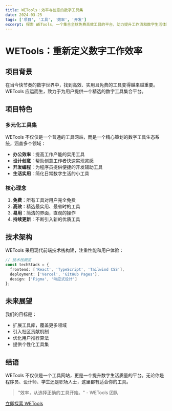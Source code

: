 ```yaml
---
title: WETools：效率与创意的数字工具集
date: 2024-03-25
tags: ['项目', '工具', '效率', '开发']
excerpt: 探索 WETools，一个集合全球免费高效工具的平台，助力提升工作流和数字生活体验。
---
```


# WETools：重新定义数字工作效率

## 项目背景

在当今快节奏的数字世界中，找到高效、实用且免费的工具变得越来越重要。WETools 应运而生，致力于为用户提供一个精选的数字工具集合平台。

## 项目特色

### 多元化工具集

WETools 不仅仅是一个普通的工具网站，而是一个精心策划的数字工具生态系统，涵盖多个领域：

- **办公效率**：提高工作产能的实用工具
- **设计创意**：帮助创意工作者快速实现灵感
- **开发编程**：为程序员提供便捷的开发辅助工具
- **生活实用**：简化日常数字生活的小工具

### 核心理念

1. **免费**：所有工具对用户完全免费
2. **高效**：精选最实用、最省时的工具
3. **易用**：简洁的界面，直观的操作
4. **持续更新**：不断引入新的优质工具

## 技术架构

WETools 采用现代前端技术栈构建，注重性能和用户体验：

```typescript
// 技术栈概览
const techStack = {
  frontend: ['React', 'TypeScript', 'Tailwind CSS'],
  deployment: ['Vercel', 'GitHub Pages'],
  design: ['Figma', '响应式设计']
};
```

## 未来展望

我们的目标是：

- 扩展工具库，覆盖更多领域
- 引入社区贡献机制
- 优化用户推荐算法
- 提供个性化工具集

## 结语

WETools 不仅仅是一个工具网站，更是一个提升数字生活质量的平台。无论你是程序员、设计师、学生还是职场人士，这里都有适合你的工具。

> "效率，从选择正确的工具开始。" - WETools 团队

[立即探索 WETools](https://wetools.wctw.fun/) 